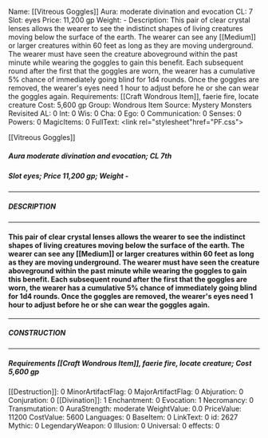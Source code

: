 Name: [[Vitreous Goggles]]
Aura: moderate divination and evocation
CL: 7
Slot: eyes
Price: 11,200 gp
Weight: -
Description: This pair of clear crystal lenses allows the wearer to see the indistinct shapes of living creatures moving below the surface of the earth. The wearer can see any [[Medium]] or larger creatures within 60 feet as long as they are moving underground. The wearer must have seen the creature aboveground within the past minute while wearing the goggles to gain this benefit. Each subsequent round after the first that the goggles are worn, the wearer has a cumulative 5% chance of immediately going blind for 1d4 rounds. Once the goggles are removed, the wearer's eyes need 1 hour to adjust before he or she can wear the goggles again.
Requirements: [[Craft Wondrous Item]], faerie fire, locate creature
Cost: 5,600 gp
Group: Wondrous Item
Source: Mystery Monsters Revisited
AL: 0
Int: 0
Wis: 0
Cha: 0
Ego: 0
Communication: 0
Senses: 0
Powers: 0
MagicItems: 0
FullText: <link rel="stylesheet"href="PF.css"><div class="heading"><p class="alignleft">[[Vitreous Goggles]]</p><div style="clear: both;"></div></div><div><h5><b>Aura </b>moderate divination and evocation; <b>CL </b>7th</h5><h5><b>Slot </b>eyes; <b>Price </b>11,200 gp; <b>Weight </b>-</h5></div><hr/><div><h5><b>DESCRIPTION</b></h5></div><hr/><div><h4><p>This pair of clear crystal lenses allows the wearer to see the indistinct shapes of living creatures moving below the surface of the earth. The wearer can see any [[Medium]] or larger creatures within 60 feet as long as they are moving underground. The wearer must have seen the creature aboveground within the past minute while wearing the goggles to gain this benefit. Each subsequent round after the first that the goggles are worn, the wearer has a cumulative 5% chance of immediately going blind for 1d4 rounds. Once the goggles are removed, the wearer's eyes need 1 hour to adjust before he or she can wear the goggles again.</p></h4></div><hr/><div><h5><b>CONSTRUCTION</b></h5></div><hr/><div><h5><b>Requirements </b>[[Craft Wondrous Item]], <i>faerie fire</i>, <i>locate creature</i>; <b>Cost </b>5,600 gp</h5></div>
[[Destruction]]: 0
MinorArtifactFlag: 0
MajorArtifactFlag: 0
Abjuration: 0
Conjuration: 0
[[Divination]]: 1
Enchantment: 0
Evocation: 1
Necromancy: 0
Transmutation: 0
AuraStrength: moderate
WeightValue: 0.0
PriceValue: 11200
CostValue: 5600
Languages: 0
BaseItem: 0
LinkText: 0
id: 2627
Mythic: 0
LegendaryWeapon: 0
Illusion: 0
Universal: 0
effects: 0
